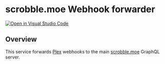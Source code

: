 # scrobble.moe Webhook forwarder

[![Open in Visual Studio Code](https://open.vscode.dev/badges/open-in-vscode.svg)](https://open.vscode.dev/sachaw/scrobble-moe-webhook)

## Overview

This service forwards [Plex](https://plex.tv) webhooks to the main [scrobble.moe](https://github.com/sachaw/scrobble-moe-server) GraphQL server.
